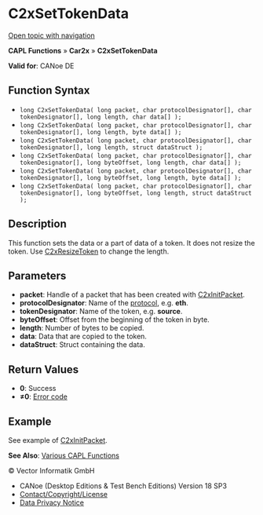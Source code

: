 # C2xSetTokenData

[Open topic with navigation](../../../../../CANoeDEFamily.htm#Topics/CAPLFunctions/Car2x/Functions/CAPLfunctionC2xSetTokenData.md)

**CAPL Functions** » **Car2x** » **C2xSetTokenData**

**Valid for**: CANoe DE

## Function Syntax

- `long C2xSetTokenData( long packet, char protocolDesignator[], char tokenDesignator[], long length, char data[] );`
- `long C2xSetTokenData( long packet, char protocolDesignator[], char tokenDesignator[], long length, byte data[] );`
- `long C2xSetTokenData( long packet, char protocolDesignator[], char tokenDesignator[], long length, struct dataStruct );`
- `long C2xSetTokenData( long packet, char protocolDesignator[], char tokenDesignator[], long byteOffset, long length, char data[] );`
- `long C2xSetTokenData( long packet, char protocolDesignator[], char tokenDesignator[], long byteOffset, long length, byte data[] );`
- `long C2xSetTokenData( long packet, char protocolDesignator[], char tokenDesignator[], long byteOffset, long length, struct dataStruct );`

## Description

This function sets the data or a part of data of a token. It does not resize the token. Use [C2xResizeToken](CAPLfunctionC2xResizeToken.md) to change the length.

## Parameters

- **packet**: Handle of a packet that has been created with [C2xInitPacket](CAPLfunctionC2xInitPacket.md).
- **protocolDesignator**: Name of the [protocol](../../../CANoeCANalyzer/Car2x/protocols/protocoloverviewCar2x.md), e.g. **eth**.
- **tokenDesignator**: Name of the token, e.g. **source**.
- **byteOffset**: Offset from the beginning of the token in byte.
- **length**: Number of bytes to be copied.
- **data**: Data that are copied to the token.
- **dataStruct**: Struct containing the data.

## Return Values

- **0**: Success
- **≠0**: [Error code](../CAPLfunctionsCar2xErrorCodes.md)

## Example

See example of [C2xInitPacket](CAPLfunctionC2xInitPacket.md).

**See Also**: [Various CAPL Functions](javascript:void(0);)

© Vector Informatik GmbH
- CANoe (Desktop Editions & Test Bench Editions) Version 18 SP3
- [Contact/Copyright/License](../../../Shared/ContactCopyrightLicense.md)
- [Data Privacy Notice](https://www.vector.com/int/en/company/get-info/privacy-policy/)